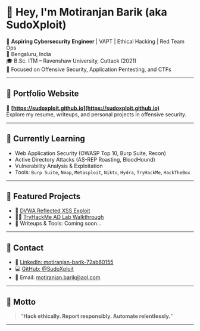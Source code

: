 # 👋 Hey, I'm Motiranjan Barik (aka SudoXploit)

🚀 **Aspiring Cybersecurity Engineer** | VAPT | Ethical Hacking | Red Team Ops  
📍 Bengaluru, India  
🎓 B.Sc. ITM – Ravenshaw University, Cuttack (2021)  
🎯 Focused on Offensive Security, Application Pentesting, and CTFs

---

## 💼 Portfolio Website  
🔗 **[https://sudoxploit.github.io](https://sudoxploit.github.io)**  
Explore my resume, writeups, and personal projects in offensive security.

---

## 🧠 Currently Learning
- Web Application Security (OWASP Top 10, Burp Suite, Recon)
- Active Directory Attacks (AS-REP Roasting, BloodHound)
- Vulnerability Analysis & Exploitation
- Tools: `Burp Suite`, `Nmap`, `Metasploit`, `Nikto`, `Hydra`, `TryHackMe`, `HackTheBox`

---

## 📜 Featured Projects
- 🔎 [DVWA Reflected XSS Exploit](https://sudoxploit.github.io/projects/dvwa-xss.html)
- 🏴‍☠️ [TryHackMe AD Lab Walkthrough](https://sudoxploit.github.io/projects/tryhackme-ad.html)
- 💾 Writeups & Tools: Coming soon...

---

## 📇 Contact

- 🔗 [LinkedIn: motiranjan-barik-72ab60155](https://www.linkedin.com/in/motiranjan-barik-72ab60155)
- 💻 [GitHub: @SudoXploit](https://github.com/SudoXploit)
- 📧 Email: motiranjan.barik@aol.com

---

## 💬 Motto

> "**Hack ethically. Report responsibly. Automate relentlessly.**"

---
